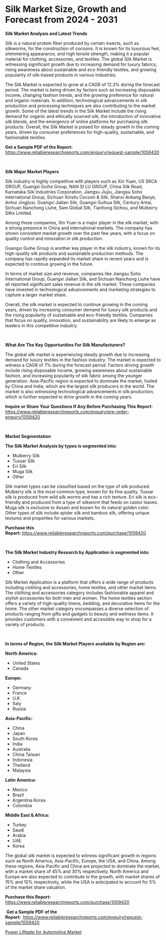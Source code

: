 <p><h1>Silk Market Size, Growth and Forecast from 2024 - 2031</h1></p><p><strong>Silk Market Analysis and Latest Trends</strong></p>
<p><p>Silk is a natural protein fiber produced by certain insects, such as silkworms, for the construction of cocoons. It is known for its luxurious feel, shimmering appearance, and high tensile strength, making it a popular material for clothing, accessories, and textiles. The global Silk Market is witnessing significant growth due to increasing demand for luxury fabrics, rising awareness about sustainable and eco-friendly textiles, and growing popularity of silk-based products in various industries.</p><p>The Silk Market is expected to grow at a CAGR of 12.3% during the forecast period. The market is being driven by factors such as increasing disposable income, changing fashion trends, and the growing preference for natural and organic materials. In addition, technological advancements in silk production and processing techniques are also contributing to the market growth. Some of the latest trends in the Silk Market include the rising demand for organic and ethically sourced silk, the introduction of innovative silk blends, and the emergence of online platforms for purchasing silk products. Overall, the Silk Market is poised for steady growth in the coming years, driven by consumer preferences for high-quality, sustainable, and fashionable textiles.</p></p>
<p><strong>Get a Sample PDF of the Report:&nbsp;</strong> <a href="https://www.reliableresearchreports.com/enquiry/request-sample/1059420">https://www.reliableresearchreports.com/enquiry/request-sample/1059420</a></p>
<p>&nbsp;</p>
<p><strong>Silk Major Market Players</strong></p>
<p><p>Silk industry is highly competitive with players such as Xin Yuan, US SKCA GROUP, Guangxi Guihe Group, NAN SI LU GROUP, China Silk Road, Karnataka Silk Industries Corporation, Jiangsu Jiujiu, Jiangsu Soho International Group, Sichuan Xinsilu Cocoon & Silk, Shanxi Ankang Baoye, Anhui Jingjiusi, Guangxi Jialian Silk, Guangxi Guihua Silk, Century Antai, Sichuan Nanchong Liuhe, Sam Global Silk, Tianhong Sichou, and Mulberry Silks Limited.</p><p>Among these companies, Xin Yuan is a major player in the silk market, with a strong presence in China and international markets. The company has shown consistent market growth over the past few years, with a focus on quality control and innovation in silk production.</p><p>Guangxi Guihe Group is another key player in the silk industry, known for its high-quality silk products and sustainable production methods. The company has rapidly expanded its market share in recent years and is expected to continue growing in the future.</p><p>In terms of market size and revenue, companies like Jiangsu Soho International Group, Guangxi Jialian Silk, and Sichuan Nanchong Liuhe have all reported significant sales revenue in the silk market. These companies have invested in technological advancements and marketing strategies to capture a larger market share.</p><p>Overall, the silk market is expected to continue growing in the coming years, driven by increasing consumer demand for luxury silk products and the rising popularity of sustainable and eco-friendly textiles. Companies that focus on quality, innovation, and sustainability are likely to emerge as leaders in this competitive industry.</p></p>
<p>&nbsp;</p>
<p><strong>What Are The Key Opportunities For Silk Manufacturers?</strong></p>
<p><p>The global silk market is experiencing steady growth due to increasing demand for luxury textiles in the fashion industry. The market is expected to witness a CAGR of 7% during the forecast period. Factors driving growth include rising disposable income, growing awareness about sustainable fashion, and increasing popularity of silk fabric among the younger generation. Asia-Pacific region is expected to dominate the market, fueled by China and India, which are the largest silk producers in the world. The market is also witnessing technological advancements in silk production, which is further expected to drive growth in the coming years.</p></p>
<p><strong>Inquire or Share Your Questions If Any Before Purchasing This Report:</strong> <a href="https://www.reliableresearchreports.com/enquiry/pre-order-enquiry/1059420">https://www.reliableresearchreports.com/enquiry/pre-order-enquiry/1059420</a></p>
<p>&nbsp;</p>
<p><strong>Market Segmentation</strong></p>
<p><strong>The Silk Market Analysis by types is segmented into:</strong></p>
<p><ul><li>Mulberry Silk</li><li>Tussar Silk</li><li>Eri Silk</li><li>Muga Silk</li><li>Other</li></ul></p>
<p><p>Silk market types can be classified based on the type of silk produced. Mulberry silk is the most common type, known for its fine quality. Tussar silk is produced from wild silk worms and has a rich texture. Eri silk is eco-friendly and produced from a type of silkworm that feeds on castor leaves. Muga silk is exclusive to Assam and known for its natural golden color. Other types of silk include spider silk and bamboo silk, offering unique textures and properties for various markets.</p></p>
<p><strong>Purchase this Report:&nbsp;</strong><a href="https://www.reliableresearchreports.com/purchase/1059420">https://www.reliableresearchreports.com/purchase/1059420</a></p>
<p>&nbsp;</p>
<p><strong>The Silk Market Industry Research by Application is segmented into:</strong></p>
<p><ul><li>Clothing and Accessories</li><li>Home Textiles</li><li>Other</li></ul></p>
<p><p>Silk Market Application is a platform that offers a wide range of products including clothing and accessories, home textiles, and other market items. The clothing and accessories category includes fashionable apparel and stylish accessories for both men and women. The home textiles section offers a variety of high-quality linens, bedding, and decorative items for the home. The other market category encompasses a diverse selection of products ranging from gifts and gadgets to beauty and wellness items. It provides customers with a convenient and accessible way to shop for a variety of products.</p></p>
<p>&nbsp;</p>
<p><strong>In terms of Region, the Silk Market Players available by Region are:</strong></p>
<p>
    <p> <strong> North America: </strong>
        <ul>
            <li>United States</li>
            <li>Canada</li>
        </ul>
        </p> 
    <p> <strong> Europe: </strong>
        <ul>
            <li>Germany</li>
            <li>France</li>
            <li>U.K.</li>
            <li>Italy</li>
            <li>Russia</li>
        </ul>
        </p> 
    <p> <strong> Asia-Pacific: </strong>
        <ul>
            <li>China</li>
            <li>Japan</li>
            <li>South Korea</li>
            <li>India</li>
            <li>Australia</li>
            <li>China Taiwan</li>
            <li>Indonesia</li>
            <li>Thailand</li>
            <li>Malaysia</li>
        </ul>
        </p> 
    <p> <strong> Latin America: </strong>
        <ul>
            <li>Mexico</li>
            <li>Brazil</li>
            <li>Argentina Korea</li>
            <li>Colombia</li>
        </ul>
        </p> 
    <p> <strong> Middle East & Africa: </strong>
        <ul>
            <li>Turkey</li>
            <li>Saudi</li>
            <li>Arabia</li>
            <li>UAE</li>
            <li>Korea</li>
        </ul>
    </p>
    </p>
<p><p>The global silk market is expected to witness significant growth in regions such as North America, Asia-Pacific, Europe, the USA, and China. Among these regions, Asia-Pacific and China are projected to dominate the market, with a market share of 45% and 30% respectively. North America and Europe are also expected to contribute to the growth, with market shares of 15% and 10% respectively, while the USA is anticipated to account for 5% of the market share valuation.</p></p>
<p><strong>Purchase this Report: </strong><a href="https://www.reliableresearchreports.com/purchase/1059420">https://www.reliableresearchreports.com/purchase/1059420</a></p>
<p>&nbsp;<strong>Get a Sample PDF of the Report:&nbsp;&nbsp;</strong><a href="https://www.reliableresearchreports.com/enquiry/request-sample/1059420">https://www.reliableresearchreports.com/enquiry/request-sample/1059420</a></p>
<p><strong></strong></p>
<p><p><a href="https://adventurous-uranium-ef9.notion.site/Power-Liftgate-for-Automotive-Market-Size-Focuses-on-Market-Dynamics-In-Depth-Analysis-and-Future-P-6b816d5967ed4dfa93b0b3731d62b212">Power Liftgate for Automotive Market</a></p></p>